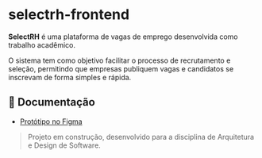 # selectrh-frontend

**SelectRH** é uma plataforma de vagas de emprego desenvolvida como trabalho acadêmico.

O sistema tem como objetivo facilitar o processo de recrutamento e seleção, permitindo que empresas publiquem vagas e candidatos se inscrevam de forma simples e rápida.
## 📄 Documentação
- [Protótipo no Figma](https://www.figma.com/design/qSaBVV82VSQBGqujrszZC5/SelectRh?node-id=0-1&p=f&t=IQKrP1jZT0BGYy9s-0)

> Projeto em construção, desenvolvido para a disciplina de Arquitetura e Design de Software.
